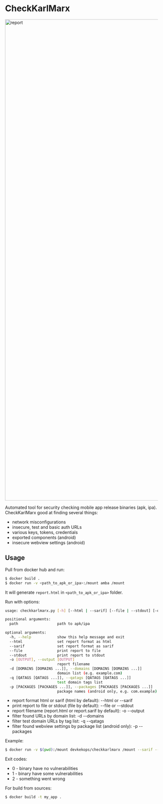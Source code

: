 CheckKarlMarx
=========================================

<img width="1586" alt="report" src="https://user-images.githubusercontent.com/82981657/123410858-734c2180-d5b8-11eb-900d-99cce750b105.png">

Automated tool for security checking mobile app release binaries (apk, ipa). 
CheckKarlMarx good at finding several things:
* network misconfigurations
* insecure, test and basic auth URLs
* various keys, tokens, credentials
* exported components (android)
* insecure webview settings (android)


Usage
-------------

Pull from docker hub and run:

```sh
$ docker build .
$ docker run -v <path_to_apk_or_ipa>:/mount amba /mount
```

It will generate ```report.html``` in ```<path_to_apk_or_ipa>``` folder.

Run with options:

```sh
usage: checkkarlmarx.py [-h] [--html | --sarif] [--file | --stdout] [-o [OUTPUT]] [-d [DOMAINS [DOMAINS ...]]] [-q [QATAGS [QATAGS ...]]] [-p [PACKAGES [PACKAGES ...]]] path

positional arguments:
  path                  path to apk/ipa

optional arguments:
  -h, --help            show this help message and exit
  --html                set report format as html
  --sarif               set report format as sarif
  --file                print report to file
  --stdout              print report to stdout
  -o [OUTPUT], --output [OUTPUT]
                        report filename
  -d [DOMAINS [DOMAINS ...]], --domains [DOMAINS [DOMAINS ...]]
                        domain list (e.g. example.com)
  -q [QATAGS [QATAGS ...]], --qatags [QATAGS [QATAGS ...]]
                        test domain tags list
  -p [PACKAGES [PACKAGES ...]], --packages [PACKAGES [PACKAGES ...]]
                        package names (android only, e.g. com.example)
```

* report format html or sarif (html by default): --html or --sarif
* print report to file or stdout (file by default): --file or --stdout
* report filename (report.html or report.sarif by default): -o --output
* filter found URLs by domain list: -d --domains
* filter test domain URLs by tag list: -q --qatags
* filter found webview settings by package list (android only): -p --packages

Example:
```sh
$ docker run -v $(pwd):/mount devkekops/checkkarlmarx /mount --sarif --stdout -d mycompany.com -q qa test dev stage -p com.mycompany com.example
```

Exit codes:
* 0 - binary have no vulnerabilities
* 1 - binary have some vulnerabilities
* 2 - something went wrong

For build from sources:
```sh
$ docker build -t my_app .
```
